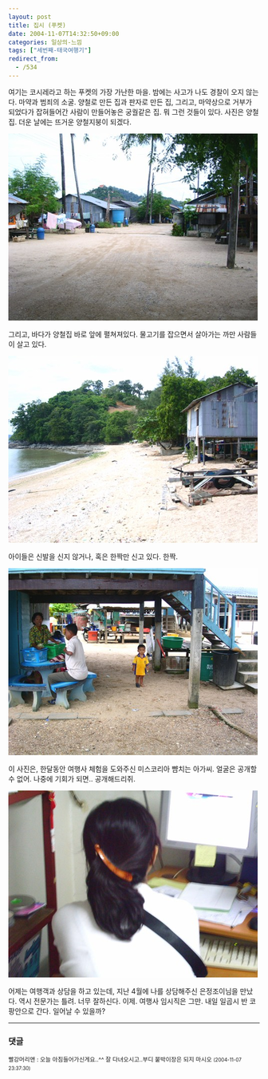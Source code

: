 ```yaml
---
layout: post
title: 집시 (푸켓)
date: 2004-11-07T14:32:50+09:00
categories: 일상의-느낌
tags: ["세번째-태국여행기"]
redirect_from:
  - /534
---
```


여기는 코시레라고 하는 푸켓의 가장 가난한 마을. 밤에는 사고가 나도 경찰이 오지 않는다. 마약과 범죄의 소굴. 양철로 만든 집과 판자로 만든 집, 그리고, 마약상으로 거부가 되었다가 잡혀들어간 사람이 만들어놓은 궁궐같은 집. 뭐 그런 것들이 있다. 사진은 양철집. 더운 날에는 뜨거운 양철지붕이 되겠다.

![ ](/assets/media/uploads_2004_11_PICT1737.jpg)

그리고, 바다가 양철집 바로 앞에 펼쳐져있다. 물고기를 잡으면서 살아가는 까만 사람들이 살고 있다.

![ ](/assets/media/uploads_2004_11_PICT1736.jpg)

아이들은 신발을 신지 않거나, 혹은 한짝만 신고 있다. 한짝.

![ ](/assets/media/uploads_2004_11_PICT1738.jpg)

이 사진은, 한달동안 여행사 체험을 도와주신 미스코리아 뺨치는 아가씨. 얼굴은 공개할 수 없어. 나중에 기회가 되면.. 공개해드리쥐.

![ ](/assets/media/uploads_2004_11_PICT1731.jpg)

어제는 여행객과 상담을 하고 있는데, 지난 4월에 나를 상담해주신 은정조이님을 만났다. 역시 전문가는 틀려. 너무 잘하신다. 이제. 여행사 임시직은 그만. 내일 일곱시 반 코팡안으로 간다. 일어날 수 있을까?

* * *

### 댓글



<!--- cmt:900 --->
<!--- mail: --->
<!--- parent:0 --->

<small>빨강머리앤 : 오늘 아침들어가신게요..^^ 잘 다녀오시고..부디 붙박이장은 되지 마시오 <small>(2004-11-07 23:37:30)</small></small>

